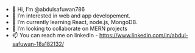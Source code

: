 - 👋 Hi, I’m @abdulsafuwan786
- 👀 I’m interested in web and app developement.
- 🌱 I’m currently learning React, node.js, MongoDB.
- 💞️ I’m looking to collaborate on MERN projects
- 📫 You can reach me on linkedIn - https://www.linkedin.com/in/abdul-safuwan-18a182132/


